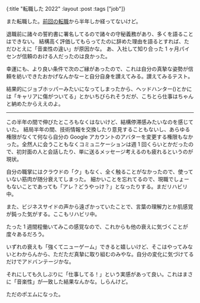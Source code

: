 {:title "転職した 2022"
:layout :post
:tags ["job"]}

また転職した。[前回の転職](/posts/2021-09-28-jobchange-2021)から半年しか経ってないけど。

退職前に諸々の誓約書に署名してるので諸々の守秘義務があり、多くを語ることはできない。
結構高く評価してもらってたのに辞めた理由を語るとすれば、ただひとえに「音楽性の違い」が原因かな。
あ、入社して知り合った 1 ヶ月パイセンが信頼のおける人だったのは良かった。

幸運にも、より良い条件で次のご縁があったので、これは自分の真摯な姿勢が信頼を紡いできたおかげなんかなーと自分自身を讃えてみる。讃えてみるテスト。

結果的にジョブホッパーみたいになってしまったから、ヘッドハンター()とかには「キャリアに傷がついてる」とかいちびられそうだが、こちとら仕事はちゃんと納めたからええのよ。

---

この半年の間で伸びたところもなくはないけど、結構停滞感みたいなのを感じていた。
結局半年の間、技術情報を交換したり意見することもないし、あらゆる権限がなくて何なら自分の Google アカウントのアバターを変更する権限もなかった。全然人に会うこともなくコミュニケーションは週 1 回くらいとかだったので、初対面の人と会話したり、単に送るメッセージ考えるのも疲れるというのが現状。

自分の職掌にはクラウドの「ク」もなく、全く触ることがなかったので、使っていない筋肉が随分衰えてしまった。
細かいことを忘れてるので、現職でしょーもないことであっても「アレ？どうやっけ？」となったりする。まだリハビリ中。

また、ビジネスサイドの声から遠ざかっていたことで、言葉の理解力とか肌感覚が鈍った気がする。ここもリハビリ中。

たった 1 週間程働いてみこの感覚なので、これからも他の衰えに気づくことが度々あるだろう。

いずれの衰えも「強くてニューゲーム」できると嬉しいけど、そこはやってみないとわからんから、ただただ真摯に取り組むのみやな。自分の変化に気づけてるだけでアドバンテージかな。

それにしても久しぶりに「仕事してる！」という実感があって良い。これはまさに「音楽性」が一致した結果なんかな。しらんけど。

ただのポエムになった。
